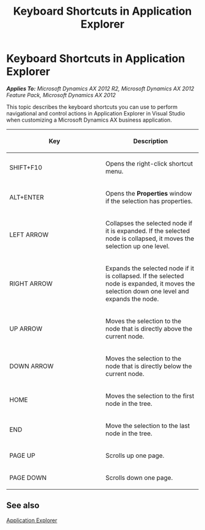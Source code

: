 ﻿---
title: Keyboard Shortcuts in Application Explorer
TOCTitle: Keyboard Shortcuts in Application Explorer
ms:assetid: 6c33e863-a87d-433c-9916-8bea9f110a69
ms:mtpsurl: https://msdn.microsoft.com/en-us/library/Ee873264(v=AX.60)
ms:contentKeyID: 28119374
ms.date: 11/21/2012
mtps_version: v=AX.60
---

# Keyboard Shortcuts in Application Explorer 


_**Applies To:** Microsoft Dynamics AX 2012 R2, Microsoft Dynamics AX 2012 Feature Pack, Microsoft Dynamics AX 2012_

This topic describes the keyboard shortcuts you can use to perform navigational and control actions in Application Explorer in Visual Studio when customizing a Microsoft Dynamics AX business application.

<table>
<colgroup>
<col style="width: 50%" />
<col style="width: 50%" />
</colgroup>
<thead>
<tr class="header">
<th><p>Key</p></th>
<th><p>Description</p></th>
</tr>
</thead>
<tbody>
<tr class="odd">
<td><p>SHIFT+F10</p></td>
<td><p>Opens the right-click shortcut menu.</p></td>
</tr>
<tr class="even">
<td><p>ALT+ENTER</p></td>
<td><p>Opens the <strong>Properties</strong> window if the selection has properties.</p></td>
</tr>
<tr class="odd">
<td><p>LEFT ARROW</p></td>
<td><p>Collapses the selected node if it is expanded. If the selected node is collapsed, it moves the selection up one level.</p></td>
</tr>
<tr class="even">
<td><p>RIGHT ARROW</p></td>
<td><p>Expands the selected node if it is collapsed. If the selected node is expanded, it moves the selection down one level and expands the node.</p></td>
</tr>
<tr class="odd">
<td><p>UP ARROW</p></td>
<td><p>Moves the selection to the node that is directly above the current node.</p></td>
</tr>
<tr class="even">
<td><p>DOWN ARROW</p></td>
<td><p>Moves the selection to the node that is directly below the current node.</p></td>
</tr>
<tr class="odd">
<td><p>HOME</p></td>
<td><p>Moves the selection to the first node in the tree.</p></td>
</tr>
<tr class="even">
<td><p>END</p></td>
<td><p>Move the selection to the last node in the tree.</p></td>
</tr>
<tr class="odd">
<td><p>PAGE UP</p></td>
<td><p>Scrolls up one page.</p></td>
</tr>
<tr class="even">
<td><p>PAGE DOWN</p></td>
<td><p>Scrolls down one page.</p></td>
</tr>
</tbody>
</table>


## See also

[Application Explorer](application-explorer.md)

